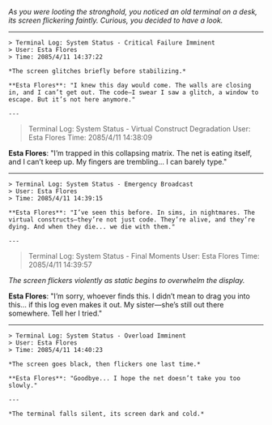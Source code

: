 *As you were looting the stronghold, you noticed an old terminal on a desk, its screen flickering faintly. Curious, you decided to have a look.*

---

```
> Terminal Log: System Status - Critical Failure Imminent
> User: Esta Flores
> Time: 2085/4/11 14:37:22

*The screen glitches briefly before stabilizing.*

**Esta Flores**: "I knew this day would come. The walls are closing in, and I can’t get out. The code—I swear I saw a glitch, a window to escape. But it’s not here anymore."

---

```
> Terminal Log: System Status - Virtual Construct Degradation
> User: Esta Flores
> Time: 2085/4/11 14:38:09

**Esta Flores**: "I’m trapped in this collapsing matrix. The net is eating itself, and I can’t keep up. My fingers are trembling... I can barely type."

---

```
> Terminal Log: System Status - Emergency Broadcast
> User: Esta Flores
> Time: 2085/4/11 14:39:15

**Esta Flores**: "I’ve seen this before. In sims, in nightmares. The virtual constructs—they’re not just code. They’re alive, and they’re dying. And when they die... we die with them."

---

```
> Terminal Log: System Status - Final Moments
> User: Esta Flores
> Time: 2085/4/11 14:39:57

*The screen flickers violently as static begins to overwhelm the display.*

**Esta Flores**: "I’m sorry, whoever finds this. I didn’t mean to drag you into this... if this log even makes it out. My sister—she’s still out there somewhere. Tell her I tried."

---

```
> Terminal Log: System Status - Overload Imminent
> User: Esta Flores
> Time: 2085/4/11 14:40:23

*The screen goes black, then flickers one last time.*

**Esta Flores**: "Goodbye... I hope the net doesn’t take you too slowly."

---

*The terminal falls silent, its screen dark and cold.*